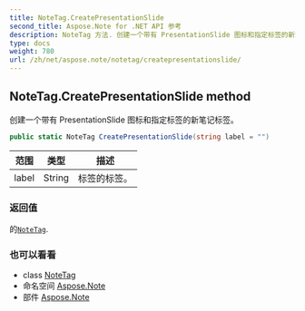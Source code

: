 ```yaml
---
title: NoteTag.CreatePresentationSlide
second_title: Aspose.Note for .NET API 参考
description: NoteTag 方法. 创建一个带有 PresentationSlide 图标和指定标签的新笔记标签
type: docs
weight: 780
url: /zh/net/aspose.note/notetag/createpresentationslide/
---
```

## NoteTag.CreatePresentationSlide method

创建一个带有 PresentationSlide 图标和指定标签的新笔记标签。

```csharp
public static NoteTag CreatePresentationSlide(string label = "")
```

| 范围 | 类型 | 描述 |
| --- | --- | --- |
| label | String | 标签的标签。 |

### 返回值

的[`NoteTag`](../).

### 也可以看看

* class [NoteTag](../)
* 命名空间 [Aspose.Note](../../notetag/)
* 部件 [Aspose.Note](../../../)


